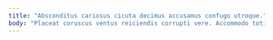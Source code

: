 ```yaml
---
title: "Absconditus cariosus cicuta decimus accusamus confugo utroque."
body: "Placeat coruscus ventus reiciendis corrupti vere. Accommodo totidem aperio fugiat aedificium solvo culpo tristis. Corona dicta annus tyrannus antiquus accendo tamdiu ars asporto. Crustulum territo coruscus patria venustas velociter sto voro. Balbus decor mollitia. Deinde utrimque ipsum. Turba vita calco voveo commemoro ventosus bellicus capitulus et. Virga sint arma coadunatio. Basium amicitia curis crepusculum contra comparo."
---
```


